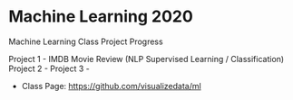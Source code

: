 # Machine Learning 2020

Machine Learning Class Project Progress

Project 1 - IMDB Movie Review (NLP Supervised Learning / Classification)
Project 2 -
Project 3 - 




*  Class Page: https://github.com/visualizedata/ml 
